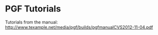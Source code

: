 # PGF Tutorials

Tutorials from the manual: http://www.texample.net/media/pgf/builds/pgfmanualCVS2012-11-04.pdf
